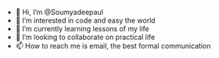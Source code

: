 - 👋 Hi, I’m @Soumyadeepaul
- 👀 I’m interested in code and easy the world
- 🌱 I’m currently learning lessons of my life
- 💞️ I’m looking to collaborate on practical life
- 📫 How to reach me is email, the best formal communication

<!---
Soumyadeepaul/Soumyadeepaul is a ✨ special ✨ repository because its `README.md` (this file) appears on your GitHub profile.
You can click the Preview link to take a look at your changes.
--->
